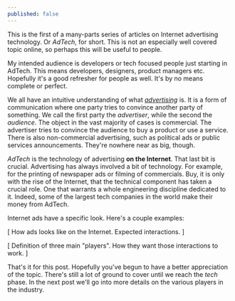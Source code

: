 ```yaml
---
published: false
---
```

This is the first of a many-parts series of articles on Internet advertising technology. Or _AdTech_, for short. This is not an especially well covered topic online, so perhaps this will be useful to people.

My intended audience is developers or tech focused people just starting in AdTech. This means developers, designers, product managers etc. Hopefully it's a good refresher for people as well. It's by no means complete or perfect.

We all have an intuitive understanding of what [_advertising_](https://en.wikipedia.org/wiki/Advertising) is. It is a form of communication where one party tries to convince another party of something. We call the first party the _advertiser_, while the second the _audience_. The object in the vast majority of cases is commercial. The advertiser tries to convince the audience to buy a product or use a service. There is also non-commercial advertising, such as political ads or public services announcements. They're nowhere near as big, though.

_AdTech_ is the technology of advertising **on the Internet**. That last bit is crucial. Advertising has always involved a bit of technology. For example, for the printing of newspaper ads or filming of commercials. Buy, it is only with the rise of the Internet, that the technical component has taken a crucial role.  One that warrants a whole engineering discipline dedicated to it. Indeed, some of the largest tech companies in the world make their money from AdTech.

Internet ads have a specific look. Here's a couple examples:

[ How ads looks like on the Internet. Expected interactions. ]

[ Definition of three main "players". How they want those interactions to work. ]

That's it for this post. Hopefully you've begun to have a better appreciation of the topic. There's still a lot of ground to cover until we reach the _tech_ phase. In the next post we'll go into more details on the various players in the industry.
